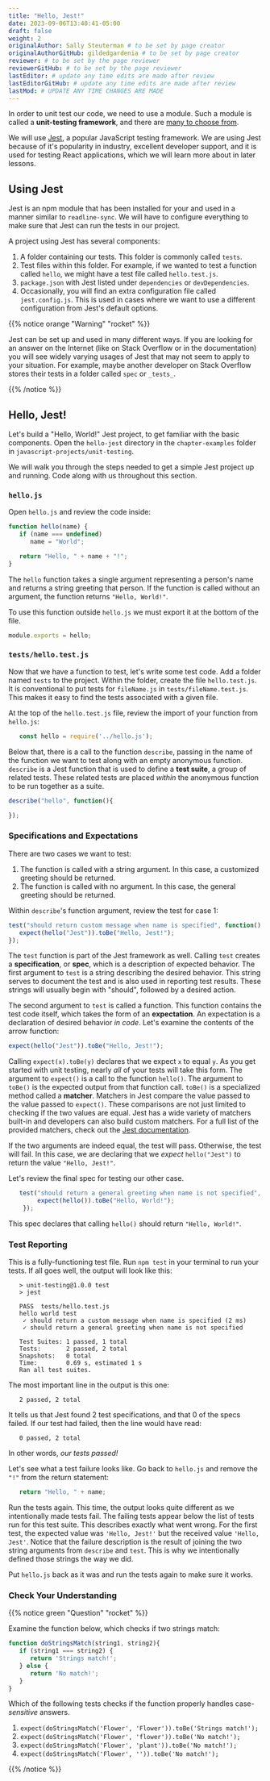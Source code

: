 ```yaml
---
title: "Hello, Jest!"
date: 2023-09-06T13:40:41-05:00
draft: false
weight: 2
originalAuthor: Sally Steuterman # to be set by page creator
originalAuthorGitHub: gildedgardenia # to be set by page creator
reviewer: # to be set by the page reviewer
reviewerGitHub: # to be set by the page reviewer
lastEditor: # update any time edits are made after review
lastEditorGitHub: # update any time edits are made after review
lastMod: # UPDATE ANY TIME CHANGES ARE MADE
---
```


In order to unit test our code, we need to use a module. Such a module is called a **unit-testing framework**, and there are [many to choose from](https://en.wikipedia.org/wiki/List_of_unit_testing_frameworks#JavaScript).

We will use [Jest](https://jestjs.io/), a popular JavaScript testing framework. We are using Jest because of it's popularity in industry, excellent developer support, and it is used for testing React applications, which we will learn more about in later lessons.

## Using Jest


Jest is an npm module that has been installed for your and used in a manner similar to
`readline-sync`. We will have to configure everything to make sure that Jest can run the tests in our project.

A project using Jest has several components:

1. A folder containing our tests. This folder is commonly called `tests`.
1. Test files within this folder. For example, if we wanted to test a function called `hello`, we might have a test file called `hello.test.js`.
1. `package.json` with Jest listed under `dependencies` or `devDependencies`.
1. Occasionally, you will find an extra configuration file called `jest.config.js`. This is used in cases where we want to use a different configuration from Jest's default options.

{{% notice orange "Warning" "rocket" %}}

   Jest can be set up and used in many different ways. If you are looking for an answer on the Internet (like on Stack Overflow or in the documentation) you will see widely varying usages of Jest that may not seem to apply to your situation. For example, maybe another developer on Stack Overflow stores their tests in a folder called `spec` or `_tests_`. 

{{% /notice %}}

## Hello, Jest!

Let's build a "Hello, World!" Jest project, to get familiar with the basic components. Open the `hello-jest` directory in the `chapter-examples` folder in `javascript-projects/unit-testing`.

We will walk you through the steps needed to get a simple Jest project up and running. Code along with us throughout this section.

### `hello.js`

Open `hello.js` and review the code inside:

```js {linenos=table}
function hello(name) {
   if (name === undefined)
      name = "World";

   return "Hello, " + name + "!";
}
```

The `hello` function takes a single argument representing a person's name and returns a string greeting that person. If the function is called without an argument, the function returns `"Hello, World!"`.

To use this function outside `hello.js` we must export it at the bottom of the file.

```js
module.exports = hello;
```

### `tests/hello.test.js`

Now that we have a function to test, let's write some test code. Add a folder named `tests` to the project. Within the folder, create the file `hello.test.js`. It is conventional to put tests for `fileName.js` in `tests/fileName.test.js`. This makes it easy to find the tests associated with a given file.

At the top of the `hello.test.js` file, review the import of your function from `hello.js`:

```js {linenos=table}
   const hello = require('../hello.js');
```

Below that, there is a call to the function `describe`, passing in the name of the function we want to test along with an empty anonymous function. `describe` is a Jest function that is used to define a **test suite**, a group of related tests. These related tests are placed *within* the anonymous function to be run together as a suite.

```js
describe("hello", function(){

});
```

### Specifications and Expectations

There are two cases we want to test:

1. The function is called with a string argument. In this case, a customized greeting should be returned.
1. The function is called with no argument. In this case, the general greeting should be returned.

Within `describe`'s function argument, review the test for case 1:

```js {linenos=true}
test("should return custom message when name is specified", function() {
   expect(hello("Jest")).toBe("Hello, Jest!");
});
```

The `test` function is part of the Jest framework as well. Calling `test` creates a **specification**, or **spec**, which is a description of expected behavior. The first argument to `test` is a string describing the desired behavior. This string serves to document the test and is also used in reporting test results. These strings will usually begin with "should", followed by a desired action.

The second argument to `test` is called a  function. This function contains the test code itself, which takes the form of an **expectation**. An expectation is a declaration of desired behavior *in code*. Let's examine the contents of the arrow function:

```js
expect(hello("Jest")).toBe("Hello, Jest!");
```

Calling `expect(x).toBe(y)` declares that we expect `x` to equal `y`.
As you get started with unit testing, nearly *all* of your tests will take this form.
The argument to `expect()` is a call to the function `hello()`. The argument to `toBe()` is the expected output from that function call. 
`toBe()` is a specialized method called a **matcher**. Matchers in Jest compare the value passed to the value passed to `expect()`.
These comparisons are not just limited to checking if the two values are equal. Jest has a wide variety of matchers built-in and developers can also build custom matchers.
For a full list of the provided matchers, check out the [Jest documentation](https://jestjs.io/docs/using-matchers).

If the two arguments are indeed equal, the test will pass. Otherwise, the test will fail. In this case, we are declaring that we *expect* `hello("Jest")` to return the value `"Hello, Jest!"`.

Let's review the final spec for testing our other case.

```js
   test("should return a general greeting when name is not specified", function(){
        expect(hello()).toBe("Hello, World!");
    });
```

This spec declares that calling ``hello()`` should return ``"Hello, World!"``.

### Test Reporting

This is a fully-functioning test file. Run `npm test` in your terminal to run your tests. If all goes well, the output will look like this:

```console {linenos=table}
   > unit-testing@1.0.0 test
   > jest

   PASS  tests/hello.test.js
   hello world test
    ✓ should return a custom message when name is specified (2 ms)
    ✓ should return a general greeting when name is not specified

   Test Suites: 1 passed, 1 total
   Tests:       2 passed, 2 total
   Snapshots:   0 total
   Time:        0.69 s, estimated 1 s
   Ran all test suites.
```

The most important line in the output is this one:

```console
   2 passed, 2 total
```

It tells us that Jest found 2 test specifications, and that 0 of the specs failed. If our test had failed, then the line would have read:

```console
   0 passed, 2 total
```

In other words, *our tests passed!* 

Let's see what a test failure looks like. Go back to `hello.js` and remove the `"!"` from the return statement:

```js
   return "Hello, " + name;
```

Run the tests again. This time, the output looks quite different as we intentionally made tests fail. The failing tests appear below the list of tests run for this test suite. This
describes exactly what went wrong. For the first test, the expected value was `'Hello, Jest!'` but the received value `'Hello, Jest'`.
Notice that the failure description is the result of joining the two string arguments from `describe` and `test`.
This is why we intentionally defined those strings the way we did.

Put `hello.js` back as it was and run the tests again to make sure it works.

### Check Your Understanding

{{% notice green "Question" "rocket" %}}

   Examine the function below, which checks if two strings match:

   ```js {linenos=table}
   function doStringsMatch(string1, string2){
      if (string1 === string2) {
         return 'Strings match!';
      } else {
         return 'No match!';
      }
   }
   ```

   Which of the following tests checks if the function properly handles
   case-*sensitive* answers.

   1. `expect(doStringsMatch('Flower', 'Flower')).toBe('Strings match!');`
   1. `expect(doStringsMatch('Flower', 'flower')).toBe('No match!');`
   1. `expect(doStringsMatch('Flower', 'plant')).toBe('No match!');`
   1. `expect(doStringsMatch('Flower', '')).toBe('No match!');`

{{% /notice %}}

<!-- 1 -->